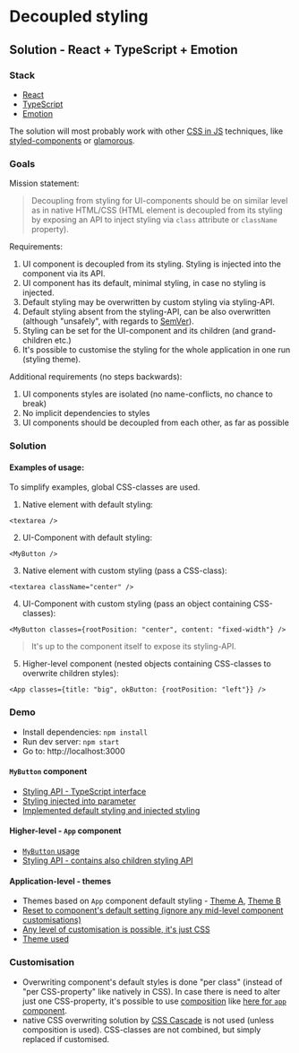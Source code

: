 # Decoupled styling

## Solution - React + TypeScript + Emotion

### Stack

- [React](https://github.com/facebook/react)
- [TypeScript](https://github.com/Microsoft/TypeScript)
- [Emotion](https://github.com/emotion-js/emotion)

The solution will most probably work with other [CSS in JS](https://github.com/MicheleBertoli/css-in-js#features) techniques, like [styled-components](https://github.com/styled-components/styled-components) or [glamorous](https://github.com/paypal/glamorous).

### Goals

Mission statement:

> Decoupling from styling for UI-components should be on similar level as in native HTML/CSS (HTML element is decoupled from its styling by exposing an API to inject styling via `class` attribute or `className` property).

Requirements:

1.  UI component is decoupled from its styling. Styling is injected into the component via its API.
2.  UI component has its default, minimal styling, in case no styling is injected.
3.  Default styling may be overwritten by custom styling via styling-API.
4.  Default styling absent from the styling-API, can be also overwritten (although "unsafely", with regards to [SemVer](https://semver.org/)).
5.  Styling can be set for the UI-component and its children (and grand-children etc.)
6.  It's possible to customise the styling for the whole application in one run (styling theme).

Additional requirements (no steps backwards):

1.  UI components styles are isolated (no name-conflicts, no chance to break)
2.  No implicit dependencies to styles
3.  UI components should be decoupled from each other, as far as possible

### Solution

#### Examples of usage:

To simplify examples, global CSS-classes are used.

1.  Native element with default styling:

```tsx
<textarea />
```

2.  UI-Component with default styling:

```tsx
<MyButton />
```

3.  Native element with custom styling (pass a CSS-class):

```tsx
<textarea className="center" />
```

4.  UI-Component with custom styling (pass an object containing CSS-classes):

```tsx
<MyButton classes={rootPosition: "center", content: "fixed-width"} />
```

> It's up to the component itself to expose its styling-API.

5.  Higher-level component (nested objects containing CSS-classes to overwrite children styles):

```tsx
<App classes={title: "big", okButton: {rootPosition: "left"}} />
```

### Demo

- Install dependencies: `npm install`
- Run dev server: `npm start`
- Go to: http://localhost:3000

#### `MyButton` component

- [Styling API - TypeScript interface](https://github.com/mrac/decoupled-styling-css-in-js/blob/master/src/my-button/my-button-style.ts#L3)
- [Styling injected into parameter](https://github.com/mrac/decoupled-styling-css-in-js/blob/master/src/my-button/my-button.tsx#L5)
- [Implemented default styling and injected styling](https://github.com/mrac/decoupled-styling-css-in-js/blob/master/src/my-button/my-button.tsx#L13)

#### Higher-level - `App` component

- [`MyButton` usage](https://github.com/mrac/decoupled-styling-css-in-js/blob/master/src/app/app.tsx#L25)
- [Styling API - contains also children styling API](https://github.com/mrac/decoupled-styling-css-in-js/blob/master/src/app/app-style.ts#L10)

#### Application-level - themes

- Themes based on `App` component default styling - [Theme A](https://github.com/mrac/decoupled-styling-css-in-js/blob/master/src/themes/theme-a.ts), [Theme B](https://github.com/mrac/decoupled-styling-css-in-js/blob/master/src/themes/theme-b.ts)
- [Reset to component's default setting (ignore any mid-level component customisations)](https://github.com/mrac/decoupled-styling-css-in-js/blob/master/src/themes/theme-b.ts#L5)
- [Any level of customisation is possible, it's just CSS](https://github.com/mrac/decoupled-styling-css-in-js/blob/master/src/themes/theme-b.ts#L18)
- [Theme used](https://github.com/mrac/decoupled-styling-css-in-js/blob/master/src/index.tsx#L22)

### Customisation

- Overwriting component's default styles is done "per class" (instead of "per CSS-property" like natively in CSS). In case there is need to alter just one CSS-property, it's possible to use [composition](https://emotion.sh/docs/composition) like [here for `app` component](https://github.com/mrac/decoupled-styling-css-in-js/blob/master/src/themes/theme-a.ts#L10).
- native CSS overwriting solution by [CSS Cascade](https://developer.mozilla.org/en-US/docs/Web/CSS/Cascade) is not used (unless composition is used). CSS-classes are not combined, but simply replaced if customised.

